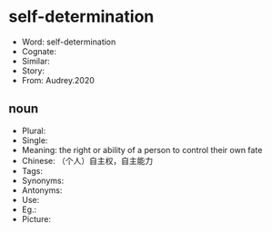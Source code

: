 # self-determination

- Word: self-determination
- Cognate: 
- Similar: 
- Story: 
- From: Audrey.2020

## noun

- Plural: 
- Single: 
- Meaning: the right or ability of a person to control their own fate
- Chinese: （个人）自主权，自主能力
- Tags: 
- Synonyms: 
- Antonyms: 
- Use: 
- Eg.: 
- Picture: 

